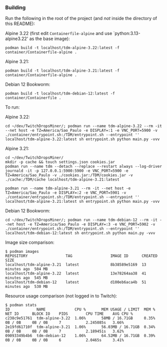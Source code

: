 ### Building

Run the following in the root of the project (and *not* inside the directory of this README):

Alpine 3.22 (first edit `Containerfile-alpine` and use `python:3.13-alpine3.22' as the base image):

```
podman build -t localhost/tdm-alpine-3.22:latest -f container/Containerfile-alpine .
```

Alpine 3.21:

```
podman build -t localhost/tdm-alpine-3.21:latest -f container/Containerfile-alpine .
```

Debian 12 Bookworm:

```
podman build -t localhost/tdm-debian-12:latest -f container/Containerfile .
```

To run:

Alpine 3.22:

```
cd ~/dev/TwitchDropsMiner/; podman run --name tdm-alpine-3.22 --rm -it --net host -e TZ=America/Sao_Paulo -e DISPLAY=:1 -e VNC_PORT=5900 -v ./container/entrypoint.sh:/TDM/entrypoint.sh --entrypoint '' localhost/tdm-alpine-3.22:latest sh entrypoint.sh python main.py -vvv
```

Alpine 3.21:

```
cd ~/dev/TwitchDropsMiner/
mkdir -p cache && touch settings.json cookies.jar
podman run --name tdm --detach --replace --restart always --log-driver journald -it -p 127.0.0.1:5900:5900 -e VNC_PORT=5900 -e TZ=America/Sao_Paulo -v ./cookies.jar:/TDM/cookies.jar -v ./cache:/TDM/cache localhost/tdm-alpine-3.21:latest

podman run --name tdm-alpine-3.21 --rm -it --net host -e TZ=America/Sao_Paulo -e DISPLAY=:2 -e VNC_PORT=5901 -v ./container/entrypoint.sh:/TDM/entrypoint.sh --entrypoint '' localhost/tdm-alpine-3.21:latest sh entrypoint.sh python main.py -vvv
```

Debian 12 Bookworm:

```
cd ~/dev/TwitchDropsMiner/; podman run --name tdm-debian-12 --rm -it --net host -e TZ=America/Sao_Paulo -e DISPLAY=:3 -e VNC_PORT=5902 -v ./container/entrypoint.sh:/TDM/entrypoint.sh --entrypoint '' localhost/tdm-debian-12:latest sh entrypoint.sh python main.py -vvv
```

Image size comparison:

```
$ podman images
REPOSITORY                 TAG                 IMAGE ID      CREATED         SIZE
localhost/tdm-alpine-3.21  latest              8b38589e5169  13 minutes ago  504 MB
localhost/tdm-alpine-3.22  latest              13e78264aa38  41 minutes ago  545 MB
localhost/tdm-debian-12    latest              d100eb6aca4b  51 minutes ago  530 MB
```

Resource usage comparison (not logged in to Twitch):

```
$ podman stats
ID            NAME             CPU %       MEM USAGE / LIMIT  MEM %       NET IO      BLOCK IO    PIDS        CPU TIME    AVG CPU %
c238c9e51761  tdm-alpine-3.22  1.06%       58MB / 16.71GB     0.35%       0B / 0B     0B / 0B     7           2.245085s   3.66%
2e19fd61710f  tdm-alpine-3.21  1.06%       56.03MB / 16.71GB  0.34%       0B / 0B     0B / 0B     7           2.189451s   3.62%
09093349b4b6  tdm-debian-12    1.06%       64.52MB / 16.71GB  0.39%       0B / 0B     0B / 0B     6           2.0465s     3.41%
```
